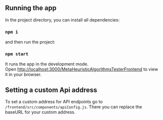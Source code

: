 ## Running the app

In the project directory, you can install all dependencies:

### `npm i`

and then run the project:

### `npm start`

It runs the app in the development mode.\
Open [http://localhost:3000/MetaHeuristicAlgorithmsTesterFrontend](http://localhost:3000/MetaHeuristicAlgorithmsTesterFrontend) to view it in your browser.

## Setting a custom Api address

To set a custom address for API endpoints go to `/frontend/src/components/apiConfig.js`.
There you can replace the baseURL for your custom address.

